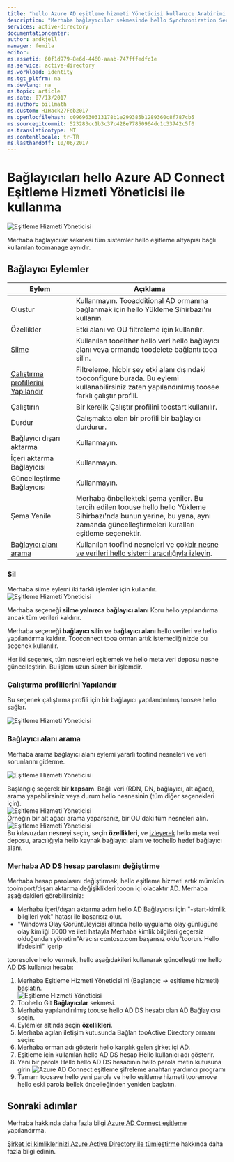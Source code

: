 ```yaml
---
title: "hello Azure AD eşitleme hizmeti Yöneticisi kullanıcı Arabirimi aaaConnectors | Microsoft Docs"
description: "Merhaba bağlayıcılar sekmesinde hello Synchronization Service Manager için Azure AD Connect anlayın."
services: active-directory
documentationcenter: 
author: andkjell
manager: femila
editor: 
ms.assetid: 60f1d979-8e6d-4460-aaab-747fffedfc1e
ms.service: active-directory
ms.workload: identity
ms.tgt_pltfrm: na
ms.devlang: na
ms.topic: article
ms.date: 07/13/2017
ms.author: billmath
ms.custom: H1Hack27Feb2017
ms.openlocfilehash: c0969630313178b1e299385b1289360c8f787cb5
ms.sourcegitcommit: 523283cc1b3c37c428e77850964dc1c33742c5f0
ms.translationtype: MT
ms.contentlocale: tr-TR
ms.lasthandoff: 10/06/2017
---
```

# <a name="using-connectors-with-hello-azure-ad-connect-sync-service-manager"></a>Bağlayıcıları hello Azure AD Connect Eşitleme Hizmeti Yöneticisi ile kullanma

![Eşitleme Hizmeti Yöneticisi](./media/active-directory-aadconnectsync-service-manager-ui/connectors.png)

Merhaba bağlayıcılar sekmesi tüm sistemler hello eşitleme altyapısı bağlı kullanılan toomanage aynıdır.

## <a name="connector-actions"></a>Bağlayıcı Eylemler
| Eylem | Açıklama |
| --- | --- |
| Oluştur |Kullanmayın. Tooadditional AD ormanına bağlanmak için hello Yükleme Sihirbazı'nı kullanın. |
| Özellikler |Etki alanı ve OU filtreleme için kullanılır. |
| [Silme](#delete) |Kullanılan tooeither hello veri hello bağlayıcı alanı veya ormanda toodelete bağlantı tooa silin. |
| [Çalıştırma profillerini Yapılandır](#configure-run-profiles) |Filtreleme, hiçbir şey etki alanı dışındaki tooconfigure burada. Bu eylemi kullanabilirsiniz zaten yapılandırılmış toosee farklı çalıştır profili. |
| Çalıştırın |Bir kerelik Çalıştır profilini toostart kullanılır. |
| Durdur |Çalışmakta olan bir profili bir bağlayıcı durdurur. |
| Bağlayıcı dışarı aktarma |Kullanmayın. |
| İçeri aktarma Bağlayıcısı |Kullanmayın. |
| Güncelleştirme Bağlayıcısı |Kullanmayın. |
| Şema Yenile |Merhaba önbellekteki şema yeniler. Bu tercih edilen toouse hello hello Yükleme Sihirbazı'nda bunun yerine, bu yana, aynı zamanda güncelleştirmeleri kuralları eşitleme seçenektir. |
| [Bağlayıcı alanı arama](#search-connector-space) |Kullanılan toofind nesneleri ve çok[bir nesne ve verileri hello sistemi aracılığıyla izleyin](#follow-an-object-and-its-data-through-the-system). |

### <a name="delete"></a>Sil
Merhaba silme eylemi iki farklı işlemler için kullanılır.  
![Eşitleme Hizmeti Yöneticisi](./media/active-directory-aadconnectsync-service-manager-ui/connectordelete.png)

Merhaba seçeneği **silme yalnızca bağlayıcı alanı** Koru hello yapılandırma ancak tüm verileri kaldırır.

Merhaba seçeneği **bağlayıcı silin ve bağlayıcı alanı** hello verileri ve hello yapılandırma kaldırır. Tooconnect tooa orman artık istemediğinizde bu seçenek kullanılır.

Her iki seçenek, tüm nesneleri eşitlemek ve hello meta veri deposu nesne güncelleştirin. Bu işlem uzun süren bir işlemdir.

### <a name="configure-run-profiles"></a>Çalıştırma profillerini Yapılandır
Bu seçenek çalıştırma profili için bir bağlayıcı yapılandırılmış toosee hello sağlar.

![Eşitleme Hizmeti Yöneticisi](./media/active-directory-aadconnectsync-service-manager-ui/configurerunprofiles.png)

### <a name="search-connector-space"></a>Bağlayıcı alanı arama
Merhaba arama bağlayıcı alanı eylemi yararlı toofind nesneleri ve veri sorunlarını giderme.

![Eşitleme Hizmeti Yöneticisi](./media/active-directory-aadconnectsync-service-manager-ui/cssearch.png)

Başlangıç seçerek bir **kapsam**. Bağlı veri (RDN, DN, bağlayıcı, alt ağacı), arama yapabilirsiniz veya durum hello nesnesinin (tüm diğer seçenekleri için).  
![Eşitleme Hizmeti Yöneticisi](./media/active-directory-aadconnectsync-service-manager-ui/cssearchscope.png)  
Örneğin bir alt ağacı arama yaparsanız, bir OU'daki tüm nesneleri alın.  
![Eşitleme Hizmeti Yöneticisi](./media/active-directory-aadconnectsync-service-manager-ui/cssearchsubtree.png)  
Bu kılavuzdan nesneyi seçin, seçin **özellikleri**, ve [izleyerek](active-directory-aadconnectsync-troubleshoot-object-not-syncing.md) hello meta veri deposu, aracılığıyla hello kaynak bağlayıcı alanı ve toohello hedef bağlayıcı alanı.

### <a name="changing-hello-ad-ds-account-password"></a>Merhaba AD DS hesap parolasını değiştirme
Merhaba hesap parolasını değiştirmek, hello eşitleme hizmeti artık mümkün tooimport/dışarı aktarma değişiklikleri tooon içi olacaktır AD.   Merhaba aşağıdakileri görebilirsiniz:

- Merhaba içeri/dışarı aktarma adım hello AD Bağlayıcısı için "-start-kimlik bilgileri yok" hatası ile başarısız olur.
- "Windows Olay Görüntüleyicisi altında hello uygulama olay günlüğüne olay kimliği 6000 ve ileti hatayla Merhaba kimlik bilgileri geçersiz olduğundan yönetim"Aracısı contoso.com başarısız oldu"toorun. Hello ifadesini" içerip

tooresolve hello vermek, hello aşağıdakileri kullanarak güncelleştirme hello AD DS kullanıcı hesabı:


1. Merhaba Eşitleme Hizmeti Yöneticisi'ni (Başlangıç → eşitleme hizmeti) başlatın.
</br>![Eşitleme Hizmeti Yöneticisi](./media/active-directory-aadconnectsync-service-manager-ui/startmenu.png)
2. Toohello Git **Bağlayıcılar** sekmesi.
3. Merhaba yapılandırılmış toouse hello AD DS hesabı olan AD Bağlayıcısı seçin.
4. Eylemler altında seçin **özellikleri**.
5. Merhaba açılan iletişim kutusunda Bağlan tooActive Directory ormanı seçin:
6. Merhaba orman adı gösterir hello karşılık gelen şirket içi AD.
7. Eşitleme için kullanılan hello AD DS hesap Hello kullanıcı adı gösterir.
8. Yeni bir parola Hello hello AD DS hesabının hello parola metin kutusuna girin ![Azure AD Connect eşitleme şifreleme anahtarı yardımcı programı](media/active-directory-aadconnectsync-encryption-key/key6.png)
9. Tamam toosave hello yeni parola ve hello eşitleme hizmeti tooremove hello eski parola bellek önbelleğinden yeniden başlatın.



## <a name="next-steps"></a>Sonraki adımlar
Merhaba hakkında daha fazla bilgi [Azure AD Connect eşitleme](active-directory-aadconnectsync-whatis.md) yapılandırma.

[Şirket içi kimliklerinizi Azure Active Directory ile tümleştirme](active-directory-aadconnect.md) hakkında daha fazla bilgi edinin.
